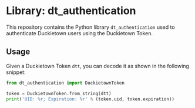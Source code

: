 # Library: dt_authentication

This repository contains the Python library `dt_authentication`
used to authenticate Duckietown users using the Duckietown Token.


## Usage

Given a Duckietown Token `dtt`, you can decode it as shown 
in the following snippet:

```python
from dt_authentication import DuckietownToken

token = DuckietownToken.from_string(dtt)
print('UID: %r; Expiration: %r' % (token.uid, token.expiration))
```
